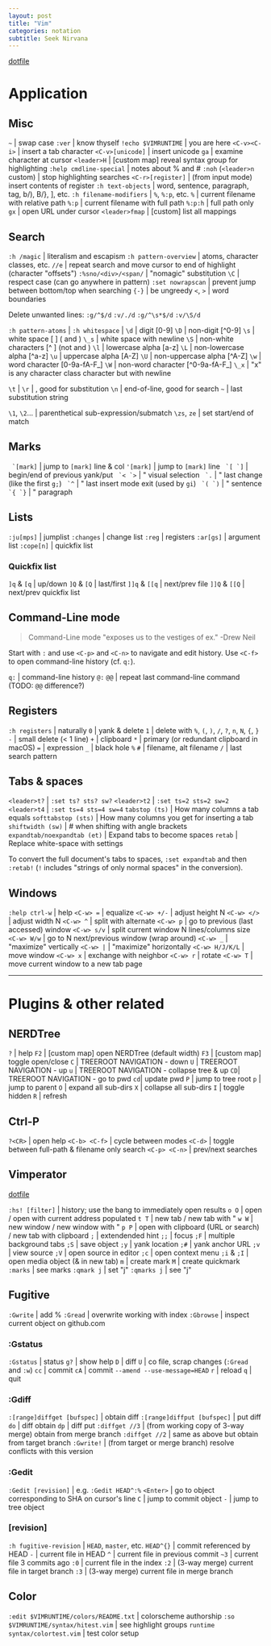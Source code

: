 ```yaml
---
layout: post
title: "Vim"
categories: notation
subtitle: Seek Nirvana
---
```


[dotfile](https://github.com/cozywigwam/dotfiles/blob/master/.vimrc)

# Application

## Misc

`~` | swap case
`:ver` | know thyself
`!echo $VIMRUNTIME` | you are here
`<C-v><C-i>` | insert a tab character
`<C-v>[unicode]` | insert unicode
`ga` | examine character at cursor
`<leader>H` | [custom map] reveal syntax group for highlighting 
`:help cmdline-special` | notes about % and #
`:noh` (`<leader>n` custom) | stop highlighting searches
`<C-r>[register]` | (from input mode) insert contents of register
`:h text-objects` | word, sentence, paragraph, tag, b/), B/}, ], etc.
`:h filename-modifiers` | `%`, `%:p`, etc.
`%` | current filename with relative path
`%:p` | current filename with full path
`%:p:h` | full path only
`gx` | open URL under cursor
`<leader>fmap` | [custom] list all <leader> mappings


## Search

`:h /magic` | literalism and escapism
`:h pattern-overview` | atoms, character classes, etc.
`//e` | repeat search and move cursor to end of highlight (character "offsets")
`:%sno/<div>/<span/` | "nomagic" substitution
`\C` | respect case (can go anywhere in pattern)
`:set nowrapscan` | prevent jump between bottom/top when searching
`{-}` | be ungreedy
`<`, `>` | word boundaries

Delete unwanted lines:
`:g/^$/d`
`:v/./d`
`:g/^\s*$/d`
`:v/\S/d`

`:h pattern-atoms` |
`:h whitespace` |
`\d` | digit [0-9]
`\D` | non-digit [^0-9]
`\s` | white space [ ] (<Tab> and <Space>)
`\_s` | white space with newline
`\S` | non-white characters [^ ] (not <Tab> and <Space>)
`\l` | lowercase alpha [a-z]
`\L` | non-lowercase alpha [^a-z]
`\u` | uppercase alpha [A-Z]
`\U` | non-uppercase alpha [^A-Z]
`\w` | word character [0-9a-fA-F_]
`\W` | non-word character [^0-9a-fA-F_]
`\_x` | "x" is any character class character but with newline

`\t` | <tab>
`\r` | <cr>, good for substitution
`\n` | end-of-line, good for search
`~` | last substitution string

`\1`, `\2`... | parenthetical sub-expression/submatch
`\zs`, `ze` | set start/end of match

## Marks

`` `[mark]`` | jump to `[mark]` line & col
`'[mark]` | jump to `[mark]` line
`` `[ `]`` | begin/end of previous yank/put
`` `< `>`` | " visual selection
`` `.`` | " last change (like the first `g;`)
`` `^`` | " last insert mode exit (used by `gi`)
`` `( `)`` | " sentence
`` `{ `}`` | " paragraph



## Lists

`:ju[mps]` | jumplist
`:changes` | change list
`:reg` | registers
`:ar[gs]` | argument list
`:cope[n]` | quickfix list

### Quickfix list

`]q` & `[q` | up/down
`]Q` & `[Q` | last/first
`]]q` & `[[q` | next/prev file
`]]Q` & `[[Q` | next/prev quickfix list


## Command-Line mode

> Command-Line mode "exposes us to the vestiges of ex." -Drew Neil 

Start with `:` and use `<C-p>` and `<C-n>` to navigate and edit history. Use `<C-f>` to open command-line history (cf. `q:`).

`q:` | command-line history
`@:` `@@` | repeat last command-line command (TODO: `@@` difference?)



## Registers

`:h registers` | naturally
`0` | yank & delete
`1` | delete with `%`, `(`, `)`, `/`, `?`, `n`, `N`, `{`, `}`
`-` | small delete (< 1 line)
`+` | clipboard
`*` | primary (or redundant clipboard in macOS)
`=` | expression
`_` | black hole
`%` `#` | filename, alt filename
`/` | last search pattern


## Tabs & spaces

`<leader>t?` | `:set ts? sts? sw?`
`<leader>t2` | `:set ts=2 sts=2 sw=2`
`<leader>t4` | `:set ts=4 sts=4 sw=4`
`tabstop (ts)` | How many columns a tab equals
`softtabstop (sts)` | How many columns you get for inserting a tab
`shiftwidth (sw)` | # when shifting with angle brackets
`expandtab/noexpandtab (et)` | Expand tabs to become spaces
`retab` | Replace white-space with settings

To convert the full document's tabs to spaces, `:set expandtab` and then `:retab!` (`!` includes "strings of only normal spaces" in the conversion).



## Windows

`:help ctrl-w` | help
`<C-w> =` | equalize
`<C-w> +/-` | adjust height N
`<C-w> </>` | adjust width N
`<C-w> ^` | split with alternate
`<C-w> p` | go to previous (last accessed) window
`<C-w> s/v` | split current window N lines/columns size
`<C-w> W/w` | go to N next/previous window (wrap around) 
`<C-w> _` | "maximize" vertically
`<C-w> |` | "maximize" horizontally
`<C-w> H/J/K/L` | move window
`<C-w> x` | exchange with neighbor
`<C-w> r` | rotate
`<C-w> T` | move current window to a new tab page


<hr/>

# Plugins & other related

## NERDTree

`?` | help
`F2` | [custom map] open NERDTree (default width)
`F3` | [custom map] toggle open/close
`C` | TREEROOT NAVIGATION - down
`U` | TREEROOT NAVIGATION - up
`u` | TREEROOT NAVIGATION - collapse tree & up
`CD`| TREEROOT NAVIGATION - go to pwd
`cd`| update pwd
`P` | jump to tree root
`p` | jump to parent
`O` | expand all sub-dirs
`X` | collapse all sub-dirs
`I` | toggle hidden
`R` | refresh



## Ctrl-P

`?<CR>` | open help
`<C-b> <C-f>` | cycle between modes
`<C-d>` | toggle between full-path & filename only search
`<C-p> <C-n>` | prev/next searches



## Vimperator

[dotfile](https://github.com/cozywigwam/dotfiles/blob/master/.vimperatorrc)

`:hs! [filter]` | history; use the bang to immediately open results
`o O` | open / open with current address populated
`t T` | new tab / new tab with "
`w W` | new window / new window with "
`p P` | open with clipboard (URL or search) / new tab with clipboard
`;` | extendended hint
`;;` | focus
`;F` | multiple background tabs
`;S` | save object
`;y` | yank location
`;#` | yank anchor URL
`;v` | view source
`;V` | open source in editor
`;c` | open context menu
`;i` & `;I` | open media object (& in new tab)
`m` | create mark
`M` | create quickmark
`:marks` | see marks
`:qmark j` | set "j"
`:qmarks j` | see "j"


## Fugitive

`:Gwrite` | add %
`:Gread` | overwrite working with index
`:Gbrowse` | inspect current object on github.com

### :Gstatus

`:Gstatus` | status
`g?` | show help
`D` | diff
`U` | co file, scrap changes (`:Gread` and `:w`)
`cc` | commit
`cA` | commit `--amend --use-message=HEAD`
`r` | reload
`q` | quit

### :Gdiff

`:[range]diffget [bufspec]` | obtain diff
`:[range]diffput [bufspec]` | put diff
`do` | diff obtain
`dp` | diff put
`:diffget //3` | (from working copy of 3-way merge) obtain from merge branch
`:diffget //2` | same as above but obtain from target branch
`:Gwrite!` | (from target or merge branch) resolve conflicts with this version

### :Gedit

`:Gedit [revision]` | e.g. `:Gedit HEAD^:%`
`<Enter>` | go to object corresponding to SHA on cursor's line
`C` | jump to commit object
`-` | jump to tree object

### [revision]

`:h fugitive-revision` | `HEAD`, `master`, etc.
`HEAD^{}` | commit referenced by HEAD
`-` | current file in HEAD
`^` | current file in previous commit
`~3` | current file 3 commits ago
`:0` | current file in the index
`:2` | (3-way merge) current file in target branch
`:3` | (3-way merge) current file in merge branch


## Color

`:edit $VIMRUNTIME/colors/README.txt` | colorscheme authorship
`:so $VIMRUNTIME/syntax/hitest.vim` | see highlight groups
`runtime syntax/colortest.vim` | test color setup 

